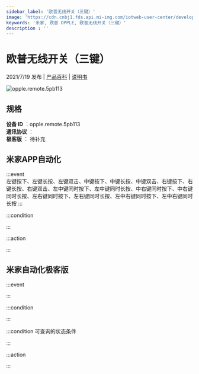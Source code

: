 ```yaml
---
sidebar_label: '欧普无线开关（三键）'
image: 'https://cdn.cnbj1.fds.api.mi-img.com/iotweb-user-center/developer_16790696297311FJ1XNtA.png?GalaxyAccessKeyId=AKVGLQWBOVIRQ3XLEW&Expires=9223372036854775807&Signature=4nwVzu83AE+gsHfT+p1pnup5YXE='
keywords: '米家, 欧普 OPPLE, 欧普无线开关（三键）'
description : ''
---
```

# 欧普无线开关（三键）

2021/7/19 发布 | [产品百科](https://home.mi.com/webapp/content/baike/product/index.html?model=opple.remote.5pb113/) | [说明书](https://home.mi.com/views/introduction.html?model=opple.remote.5pb113&region=cn)

![opple.remote.5pb113](https://cdn.cnbj1.fds.api.mi-img.com/iotweb-user-center/developer_16790696297311FJ1XNtA.png?GalaxyAccessKeyId=AKVGLQWBOVIRQ3XLEW&Expires=9223372036854775807&Signature=4nwVzu83AE+gsHfT+p1pnup5YXE=)

## 规格  
> 
**设备 ID** ：opple.remote.5pb113  
**通讯协议** ：  
**极客版**  ： 待补充 


## 米家APP自动化  

:::event  
左键按下、左键长按、左键双击、中键按下、中键长按、中键双击、右键按下、右键长按、右键双击、左中键同时按下、左中键同时长按、中右键同时按下、中右键同时长按、左右键同时按下、左右键同时长按、左中右键同时按下、左中右键同时长按
:::

:::condition  

:::

:::action   

:::

## 米家自动化极客版  

:::event  

:::

:::condition  

:::

:::condition 可查询的状态条件  

:::

:::action  

:::

        
